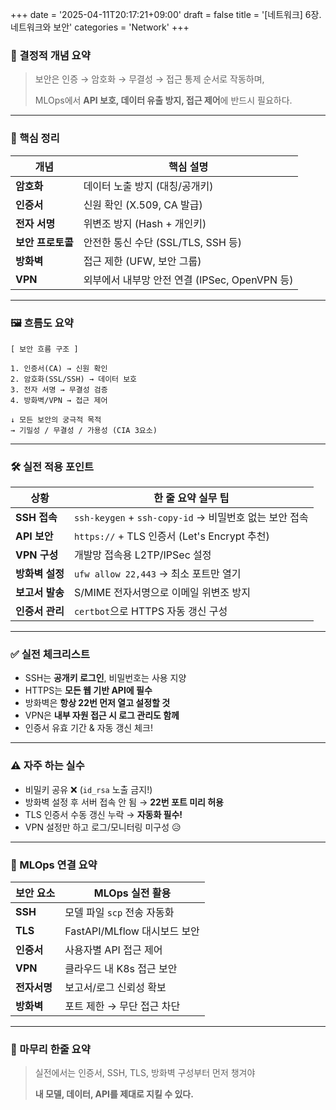 +++
date = '2025-04-11T20:17:21+09:00'
draft = false
title = '[네트워크] 6장. 네트워크와 보안'
categories = 'Network'
+++

### 📌 결정적 개념 요약

> 보안은 인증 → 암호화 → 무결성 → 접근 통제 순서로 작동하며,
> 
> 
> MLOps에서 **API 보호, 데이터 유출 방지, 접근 제어**에 반드시 필요하다.
> 

---

### 🧠 핵심 정리

| 개념 | 핵심 설명 |
| --- | --- |
| **암호화** | 데이터 노출 방지 (대칭/공개키) |
| **인증서** | 신원 확인 (X.509, CA 발급) |
| **전자 서명** | 위변조 방지 (Hash + 개인키) |
| **보안 프로토콜** | 안전한 통신 수단 (SSL/TLS, SSH 등) |
| **방화벽** | 접근 제한 (UFW, 보안 그룹) |
| **VPN** | 외부에서 내부망 안전 연결 (IPSec, OpenVPN 등) |

---

### 🖼️ 흐름도 요약

```
[ 보안 흐름 구조 ]

1. 인증서(CA) → 신원 확인
2. 암호화(SSL/SSH) → 데이터 보호
3. 전자 서명 → 무결성 검증
4. 방화벽/VPN → 접근 제어

↓ 모든 보안의 궁극적 목적
→ 기밀성 / 무결성 / 가용성 (CIA 3요소)
```

---

### 🛠️ 실전 적용 포인트

| 상황 | 한 줄 요약 실무 팁 |
| --- | --- |
| **SSH 접속** | `ssh-keygen` + `ssh-copy-id` → 비밀번호 없는 보안 접속 |
| **API 보안** | `https://` + TLS 인증서 (Let's Encrypt 추천) |
| **VPN 구성** | 개발망 접속용 L2TP/IPSec 설정 |
| **방화벽 설정** | `ufw allow 22,443` → 최소 포트만 열기 |
| **보고서 발송** | S/MIME 전자서명으로 이메일 위변조 방지 |
| **인증서 관리** | `certbot`으로 HTTPS 자동 갱신 구성 |

---

### ✅ 실전 체크리스트

- SSH는 **공개키 로그인**, 비밀번호는 사용 지양
- HTTPS는 **모든 웹 기반 API에 필수**
- 방화벽은 **항상 22번 먼저 열고 설정할 것**
- VPN은 **내부 자원 접근 시 로그 관리도 함께**
- 인증서 유효 기간 & 자동 갱신 체크!

---

### ⚠️ 자주 하는 실수

- 비밀키 공유 ❌ (`id_rsa` 노출 금지!)
- 방화벽 설정 후 서버 접속 안 됨 → **22번 포트 미리 허용**
- TLS 인증서 수동 갱신 누락 → **자동화 필수!**
- VPN 설정만 하고 로그/모니터링 미구성 😥

---

### 🔧 MLOps 연결 요약

| 보안 요소 | MLOps 실전 활용 |
| --- | --- |
| **SSH** | 모델 파일 `scp` 전송 자동화 |
| **TLS** | FastAPI/MLflow 대시보드 보안 |
| **인증서** | 사용자별 API 접근 제어 |
| **VPN** | 클라우드 내 K8s 접근 보안 |
| **전자서명** | 보고서/로그 신뢰성 확보 |
| **방화벽** | 포트 제한 → 무단 접근 차단 |

---

### 🏁 마무리 한줄 요약

> 실전에서는 인증서, SSH, TLS, 방화벽 구성부터 먼저 챙겨야
> 
> **내 모델, 데이터, API를 제대로 지킬 수 있다.**
>
